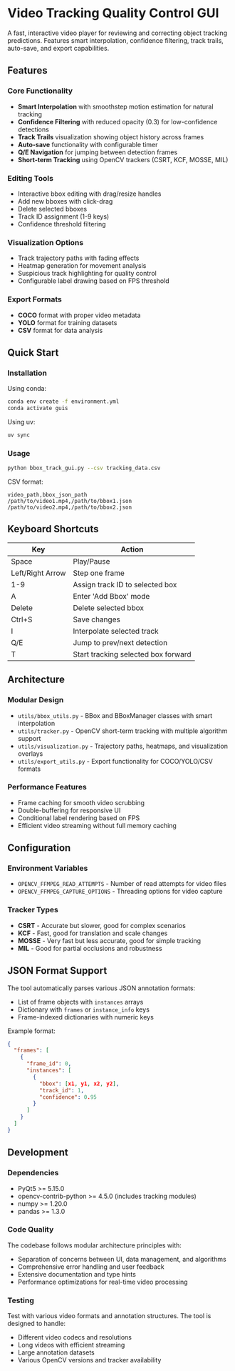 # Video Tracking Quality Control GUI

A fast, interactive video player for reviewing and correcting object tracking predictions. Features smart interpolation, confidence filtering, track trails, auto-save, and export capabilities.

## Features

### Core Functionality
- **Smart Interpolation** with smoothstep motion estimation for natural tracking
- **Confidence Filtering** with reduced opacity (0.3) for low-confidence detections
- **Track Trails** visualization showing object history across frames
- **Auto-save** functionality with configurable timer
- **Q/E Navigation** for jumping between detection frames
- **Short-term Tracking** using OpenCV trackers (CSRT, KCF, MOSSE, MIL)

### Editing Tools
- Interactive bbox editing with drag/resize handles
- Add new bboxes with click-drag
- Delete selected bboxes
- Track ID assignment (1-9 keys)
- Confidence threshold filtering

### Visualization Options
- Track trajectory paths with fading effects
- Heatmap generation for movement analysis
- Suspicious track highlighting for quality control
- Configurable label drawing based on FPS threshold

### Export Formats
- **COCO** format with proper video metadata
- **YOLO** format for training datasets
- **CSV** format for data analysis

## Quick Start

### Installation

Using conda:
```bash
conda env create -f environment.yml
conda activate guis
```

Using uv:
```bash
uv sync
```

### Usage

```bash
python bbox_track_gui.py --csv tracking_data.csv
```

CSV format:
```csv
video_path,bbox_json_path
/path/to/video1.mp4,/path/to/bbox1.json
/path/to/video2.mp4,/path/to/bbox2.json
```

## Keyboard Shortcuts

| Key | Action |
|-----|--------|
| Space | Play/Pause |
| Left/Right Arrow | Step one frame |
| 1-9 | Assign track ID to selected box |
| A | Enter 'Add Bbox' mode |
| Delete | Delete selected bbox |
| Ctrl+S | Save changes |
| I | Interpolate selected track |
| Q/E | Jump to prev/next detection |
| T | Start tracking selected box forward |

## Architecture

### Modular Design
- `utils/bbox_utils.py` - BBox and BBoxManager classes with smart interpolation
- `utils/tracker.py` - OpenCV short-term tracking with multiple algorithm support
- `utils/visualization.py` - Trajectory paths, heatmaps, and visualization overlays
- `utils/export_utils.py` - Export functionality for COCO/YOLO/CSV formats

### Performance Features
- Frame caching for smooth video scrubbing
- Double-buffering for responsive UI
- Conditional label rendering based on FPS
- Efficient video streaming without full memory caching

## Configuration

### Environment Variables
- `OPENCV_FFMPEG_READ_ATTEMPTS` - Number of read attempts for video files
- `OPENCV_FFMPEG_CAPTURE_OPTIONS` - Threading options for video capture

### Tracker Types
- **CSRT** - Accurate but slower, good for complex scenarios
- **KCF** - Fast, good for translation and scale changes
- **MOSSE** - Very fast but less accurate, good for simple tracking
- **MIL** - Good for partial occlusions and robustness

## JSON Format Support

The tool automatically parses various JSON annotation formats:
- List of frame objects with `instances` arrays
- Dictionary with `frames` or `instance_info` keys
- Frame-indexed dictionaries with numeric keys

Example format:
```json
{
  "frames": [
    {
      "frame_id": 0,
      "instances": [
        {
          "bbox": [x1, y1, x2, y2],
          "track_id": 1,
          "confidence": 0.95
        }
      ]
    }
  ]
}
```

## Development

### Dependencies
- PyQt5 >= 5.15.0
- opencv-contrib-python >= 4.5.0 (includes tracking modules)
- numpy >= 1.20.0
- pandas >= 1.3.0

### Code Quality
The codebase follows modular architecture principles with:
- Separation of concerns between UI, data management, and algorithms
- Comprehensive error handling and user feedback
- Extensive documentation and type hints
- Performance optimizations for real-time video processing

### Testing
Test with various video formats and annotation structures. The tool is designed to handle:
- Different video codecs and resolutions
- Long videos with efficient streaming
- Large annotation datasets
- Various OpenCV versions and tracker availability
